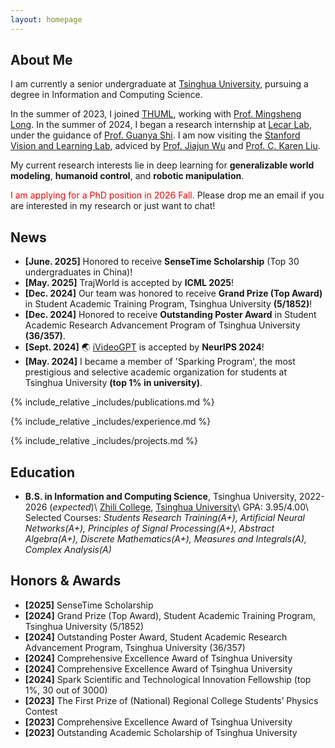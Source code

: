 ```yaml
---
layout: homepage
---
```


## About Me

I am currently a senior undergraduate at [Tsinghua University](https://www.tsinghua.edu.cn/en/), pursuing a degree in Information and Computing Science.

In the summer of 2023, I joined [THUML](https://github.com/thuml), working with [Prof. Mingsheng Long](http://ise.thss.tsinghua.edu.cn/~mlong/). In the summer of 2024, I began a research internship at [Lecar Lab](https://lecar-lab.github.io/), under the guidance of [Prof. Guanya Shi](https://www.gshi.me/). I am now visiting the [Stanford Vision and Learning Lab](https://svl.stanford.edu/), adviced by [Prof. Jiajun Wu](https://jiajunwu.com/) and [Prof. C. Karen Liu](https://engineering.stanford.edu/people/karen-liu).

My current research interests lie in deep learning for **generalizable world modeling**, **humanoid control**, and **robotic manipulation**.

<span style="color:red">I am applying for a PhD position in 2026 Fall.</span> Please drop me an email if you are interested in my research or just want to chat!

## News
- **[June. 2025]** Honored to receive **SenseTime Scholarship** (Top 30 undergraduates in China)!
- **[May. 2025]** TrajWorld is accepted by **ICML 2025**!
- **[Dec. 2024]** Our team was honored to receive **Grand Prize (Top Award)** in Student Academic Training Program, Tsinghua University **(5/1852)**!
- **[Dec. 2024]** Honored to receive **Outstanding Poster Award** in Student Academic Research Advancement Program of Tsinghua University **(36/357)**.
- **[Sept. 2024]** 🌏 [iVideoGPT](https://thuml.github.io/iVideoGPT/) is accepted by **NeurIPS 2024**!
- **[May. 2024]** I became a member of 'Sparking Program', the most prestigious and selective academic organization for students at Tsinghua University **(top 1% in university)**.

{% include_relative _includes/publications.md %}

{% include_relative _includes/experience.md %}

{% include_relative _includes/projects.md %}

## Education

- **B.S. in Information and Computing Science**, Tsinghua University, 2022-2026 (_expected_)\\
    [Zhili College](https://www.zlc.tsinghua.edu.cn/), [Tsinghua University](https://www.tsinghua.edu.cn/en/)\\
    GPA: 3.95/4.00\\
    Selected Courses: _Students Research Training(A+), Artificial Neural Networks(A+), Principles of Signal Processing(A+), Abstract Algebra(A+), Discrete Mathematics(A+), Measures and Integrals(A), Complex Analysis(A)_

## Honors & Awards 
- **[2025]** SenseTime Scholarship
- **[2024]** Grand Prize (Top Award), Student Academic Training Program, Tsinghua University (5/1852)
- **[2024]** Outstanding Poster Award, Student Academic Research Advancement Program, Tsinghua University (36/357)
- **[2024]** Comprehensive Excellence Award of Tsinghua University
- **[2024]** Comprehensive Excellence Award of Tsinghua University
- **[2024]** Spark Scientific and Technological Innovation Fellowship (top 1%, 30 out of 3000) 
- **[2023]** The First Prize of (National) Regional College Students’ Physics Contest
- **[2023]** Comprehensive Excellence Award of Tsinghua University
- **[2023]** Outstanding Academic Scholarship of Tsinghua University
